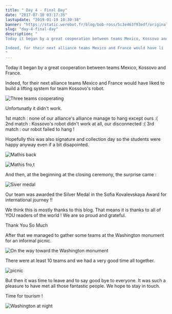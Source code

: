 ```yaml
---
title: " Day 4 - Final Day"
date: "2017-07-18 03:17:35"
lastupdate: "2019-01-19 10:30:38"
banner: "https://static.werobot.fr/blog/bob-ross/5c3e463f93edf/original.jpg"
slug: "day-4-final-day"
description: " 
Today it began by a great cooperation between teams Mexico, Kossovo and France.

Indeed, for their next alliance teams Mexico and France would have li
"
---
```

Today it began by a great cooperation between teams Mexico, Kossovo and France.

Indeed, for their next alliance teams Mexico and France would have liked to build a lifting system for team Kossovo's robot.

![Three teams cooperating](https://static.werobot.fr/blog/bob-ross/5c3e4640016d1/50.jpg "Three teams cooperating")

Unfortunatly it didn't work.
 
1st match : none of our alliance's alliance manage to hang except ours :(
2nd match : Kossovo's robot didn't work at all, our disconnected :(
3rd match : our robot failed to hang !

Hopefully this was also signature and collection day so the students were happy anyway even if a bit disapointed.

![Mathis back](https://static.werobot.fr/blog/bob-ross/5c3e46406a50b/50.jpg "Mathis back")

![Mathis fro,t](https://static.werobot.fr/blog/bob-ross/5c3e4640d5b70/50.jpg "Mathis front")

And then, at the beginning at the closing ceremony, the surprise came :

![Siver medal](https://static.werobot.fr/blog/bob-ross/5c3e463f93edf/50.jpg "Siver medal")

Our team was awarded the Silver Medal in the Sofia Kovalevskaya Award for international journey !!

We think this is mostly thanks to this blog. That means it is thanks to all of YOU readers of the world !
We are so proud and grateful.

Thank You So Much

After that we managed to gather some teams at the Washington monument for an informal picnic.

![On the way toward the Washington monument](https://static.werobot.fr/blog/bob-ross/5c3e4641df1dd/50.jpg "On the way toward the Washington monument")

There were at least 10 teams and we had a very good time all together.

![picnic](https://static.werobot.fr/blog/bob-ross/5c3e46427238c/50.jpg "picnic")

But then it was time to leave and to say good bye to everyone.
It was such a pleasure to have met all those fantastic people.
We hope to stay in touch.

Time for tourism !

![Washington at night](https://static.werobot.fr/blog/bob-ross/5c3e4642b63f2/50.jpg "Washington at night")
    